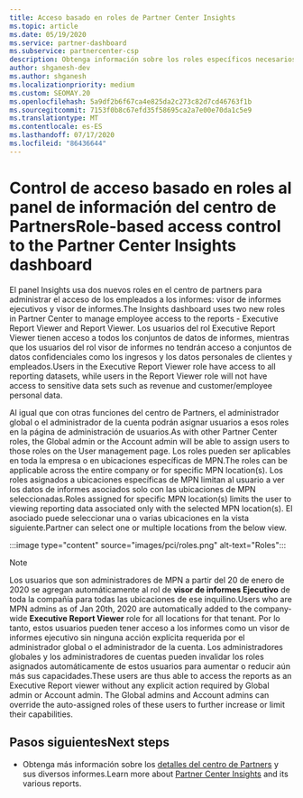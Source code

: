 ```yaml
---
title: Acceso basado en roles de Partner Center Insights
ms.topic: article
ms.date: 05/19/2020
ms.service: partner-dashboard
ms.subservice: partnercenter-csp
description: Obtenga información sobre los roles específicos necesarios para ver los informes de Partner Center Insights. Entre ellos se incluyen los roles del visor de informes ejecutivo y el visor de informes.
author: shganesh-dev
ms.author: shganesh
ms.localizationpriority: medium
ms.custom: SEOMAY.20
ms.openlocfilehash: 5a9df2b6f67ca4e825da2c273c82d7cd46763f1b
ms.sourcegitcommit: 7153f0b8c67efd35f58695ca2a7e00e70da1c5e9
ms.translationtype: MT
ms.contentlocale: es-ES
ms.lasthandoff: 07/17/2020
ms.locfileid: "86436644"
---
```

# <a name="role-based-access-control-to-the-partner-center-insights-dashboard"></a><span data-ttu-id="26e42-104">Control de acceso basado en roles al panel de información del centro de Partners</span><span class="sxs-lookup"><span data-stu-id="26e42-104">Role-based access control to the Partner Center Insights dashboard</span></span>

<span data-ttu-id="26e42-105">El panel Insights usa dos nuevos roles en el centro de partners para administrar el acceso de los empleados a los informes: visor de informes ejecutivos y visor de informes.</span><span class="sxs-lookup"><span data-stu-id="26e42-105">The Insights dashboard uses two new roles in Partner Center to manage employee access to the reports - Executive Report Viewer and Report Viewer.</span></span>  <span data-ttu-id="26e42-106">Los usuarios del rol Executive Report Viewer tienen acceso a todos los conjuntos de datos de informes, mientras que los usuarios del rol visor de informes no tendrán acceso a conjuntos de datos confidenciales como los ingresos y los datos personales de clientes y empleados.</span><span class="sxs-lookup"><span data-stu-id="26e42-106">Users in the Executive Report Viewer role have access to all reporting datasets, while users in the Report Viewer role will not have access to sensitive data sets such as revenue and customer/employee personal data.</span></span>  

<span data-ttu-id="26e42-107">Al igual que con otras funciones del centro de Partners, el administrador global o el administrador de la cuenta podrán asignar usuarios a esos roles en la página de administración de usuarios.</span><span class="sxs-lookup"><span data-stu-id="26e42-107">As with other Partner Center roles, the Global admin or the Account admin will be able to assign users to those roles on the User management page.</span></span> <span data-ttu-id="26e42-108">Los roles pueden ser aplicables en toda la empresa o en ubicaciones específicas de MPN.</span><span class="sxs-lookup"><span data-stu-id="26e42-108">The roles can be applicable across the entire company or for specific MPN location(s).</span></span> <span data-ttu-id="26e42-109">Los roles asignados a ubicaciones específicas de MPN limitan al usuario a ver los datos de informes asociados solo con las ubicaciones de MPN seleccionadas.</span><span class="sxs-lookup"><span data-stu-id="26e42-109">Roles assigned for specific MPN location(s) limits the user to viewing reporting data associated only with the selected MPN location(s).</span></span> <span data-ttu-id="26e42-110">El asociado puede seleccionar una o varias ubicaciones en la vista siguiente.</span><span class="sxs-lookup"><span data-stu-id="26e42-110">Partner can select one or multiple locations from the below view.</span></span>

:::image type="content" source="images/pci/roles.png" alt-text="Roles":::

>[!Note]
> <span data-ttu-id="26e42-112">Los usuarios que son administradores de MPN a partir del 20 de enero de 2020 se agregan automáticamente al rol de **visor de informes Ejecutivo** de toda la compañía para todas las ubicaciones de ese inquilino.</span><span class="sxs-lookup"><span data-stu-id="26e42-112">Users who are MPN admins as of Jan 20th, 2020 are automatically added to the company-wide **Executive Report Viewer** role for all locations for that tenant.</span></span> <span data-ttu-id="26e42-113">Por lo tanto, estos usuarios pueden tener acceso a los informes como un visor de informes ejecutivo sin ninguna acción explícita requerida por el administrador global o el administrador de la cuenta. Los administradores globales y los administradores de cuentas pueden invalidar los roles asignados automáticamente de estos usuarios para aumentar o reducir aún más sus capacidades.</span><span class="sxs-lookup"><span data-stu-id="26e42-113">These users are thus able to access the reports as an Executive Report viewer without any explicit action required by Global admin or Account admin. The Global admins and Account admins can override the auto-assigned roles of these users to further increase or limit their capabilities.</span></span>

## <a name="next-steps"></a><span data-ttu-id="26e42-114">Pasos siguientes</span><span class="sxs-lookup"><span data-stu-id="26e42-114">Next steps</span></span>

- <span data-ttu-id="26e42-115">Obtenga más información sobre los [detalles del centro de Partners](partner-center-insights.md) y sus diversos informes.</span><span class="sxs-lookup"><span data-stu-id="26e42-115">Learn more about [Partner Center Insights](partner-center-insights.md) and its various reports.</span></span>
